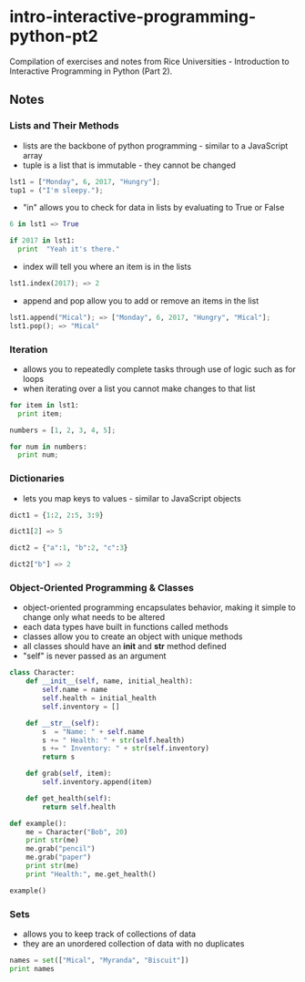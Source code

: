 # intro-interactive-programming-python-pt2
Compilation of exercises and notes from Rice Universities - Introduction to Interactive Programming in Python (Part 2).

## Notes

### Lists and Their Methods

* lists are the backbone of python programming - similar to a JavaScript array
* tuple is a list that is immutable - they cannot be changed
```python
lst1 = ["Monday", 6, 2017, "Hungry"];
tup1 = ("I'm sleepy.");
```
* "in" allows you to check for data in lists by evaluating to True or False
```python
6 in lst1 => True

if 2017 in lst1:
  print  "Yeah it's there."
```
* index will tell you where an item is in the lists
```python
lst1.index(2017); => 2
```
* append and pop allow you to add or remove an items in the list
```python
lst1.append("Mical"); => ["Monday", 6, 2017, "Hungry", "Mical"];
lst1.pop(); => "Mical"
```

### Iteration

* allows you to repeatedly complete tasks through use of logic such as for loops
* when iterating over a list you cannot make changes to that list
```python
for item in lst1:
  print item;

numbers = [1, 2, 3, 4, 5];

for num in numbers:
  print num;
```

### Dictionaries

* lets you map keys to values - similar to JavaScript objects
```python
dict1 = {1:2, 2:5, 3:9}

dict1[2] => 5

dict2 = {"a":1, "b":2, "c":3}

dict2["b"] => 2
```

### Object-Oriented Programming & Classes

* object-oriented programming encapsulates behavior, making it simple to change only what needs to be altered
* each data types have built in functions called methods
* classes allow you to create an object with unique methods
* all classes should have an __init__ and __str__ method defined
* "self" is never passed as an argument
```python
class Character:
    def __init__(self, name, initial_health):
        self.name = name
        self.health = initial_health
        self.inventory = []

    def __str__(self):
        s  = "Name: " + self.name
        s += " Health: " + str(self.health)
        s += " Inventory: " + str(self.inventory)
        return s

    def grab(self, item):
        self.inventory.append(item)

    def get_health(self):
        return self.health

def example():
    me = Character("Bob", 20)
    print str(me)
    me.grab("pencil")
    me.grab("paper")
    print str(me)
    print "Health:", me.get_health()

example()
```

### Sets

* allows you to keep track of collections of data
* they are an unordered collection of data with no duplicates
```python
names = set(["Mical", "Myranda", "Biscuit"])
print names
```
